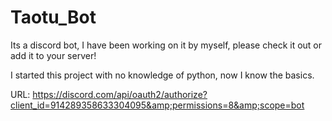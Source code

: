 # Taotu_Bot
Its a discord bot, I have been working on it by myself, please check it out or add it to your server! 

I started this project with no knowledge of python, now I know the basics.

URL: https://discord.com/api/oauth2/authorize?client_id=914289358633304095&amp;permissions=8&amp;scope=bot
